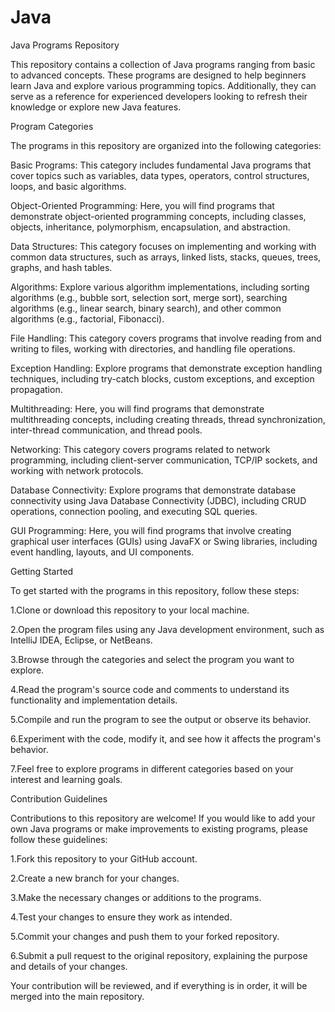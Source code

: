 # Java

Java Programs Repository

This repository contains a collection of Java programs ranging from basic to advanced concepts. These programs are designed to help beginners learn Java and explore various programming topics. Additionally, they can serve as a reference for experienced developers looking to refresh their knowledge or explore new Java features.

Program Categories

The programs in this repository are organized into the following categories:

Basic Programs:
 This category includes fundamental Java programs that cover topics such as variables, data types, operators, control structures, loops, and basic algorithms.

Object-Oriented Programming:
 Here, you will find programs that demonstrate object-oriented programming concepts, including classes, objects, inheritance, polymorphism, encapsulation, and abstraction.

Data Structures:
 This category focuses on implementing and working with common data structures, such as arrays, linked lists, stacks, queues, trees, graphs, and hash tables.

Algorithms: 
Explore various algorithm implementations, including sorting algorithms (e.g., bubble sort, selection sort, merge sort), searching algorithms (e.g., linear search, binary search), and other common algorithms (e.g., factorial, Fibonacci).

File Handling:
 This category covers programs that involve reading from and writing to files, working with directories, and handling file operations.

Exception Handling:
 Explore programs that demonstrate exception handling techniques, including try-catch blocks, custom exceptions, and exception propagation.

Multithreading:
 Here, you will find programs that demonstrate multithreading concepts, including creating threads, thread synchronization, inter-thread communication, and thread pools.

Networking: 
This category covers programs related to network programming, including client-server communication, TCP/IP sockets, and working with network protocols.

Database Connectivity: 
Explore programs that demonstrate database connectivity using Java Database Connectivity (JDBC), including CRUD operations, connection pooling, and executing SQL queries.

GUI Programming: 
Here, you will find programs that involve creating graphical user interfaces (GUIs) using JavaFX or Swing libraries, including event handling, layouts, and UI components.

Getting Started

To get started with the programs in this repository, follow these steps:

1.Clone or download this repository to your local machine.

2.Open the program files using any Java development environment, such as IntelliJ IDEA, Eclipse, or NetBeans.

3.Browse through the categories and select the program you want to explore.

4.Read the program's source code and comments to understand its functionality and implementation details.

5.Compile and run the program to see the output or observe its behavior.

6.Experiment with the code, modify it, and see how it affects the program's behavior.

7.Feel free to explore programs in different categories based on your interest and learning goals.

Contribution Guidelines

Contributions to this repository are welcome! If you would like to add your own Java programs or make improvements to existing programs, please follow these guidelines:

1.Fork this repository to your GitHub account.

2.Create a new branch for your changes.

3.Make the necessary changes or additions to the programs.

4.Test your changes to ensure they work as intended.

5.Commit your changes and push them to your forked repository.

6.Submit a pull request to the original repository, explaining the purpose and details of your changes.

Your contribution will be reviewed, and if everything is in order, it will be merged into the main repository.
